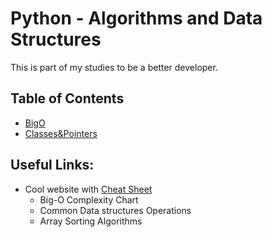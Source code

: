 # Python - Algorithms and Data Structures

This is part of my studies to be a better developer.


## Table of Contents

- [BigO](BigO)
- [Classes&Pointers](Classes&Pointers)


## Useful Links:
 
- Cool website with [Cheat Sheet](https://www.bigocheatsheet.com/)
  - Big-O Complexity Chart
  - Common Data structures Operations
  - Array Sorting Algorithms